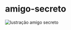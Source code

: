 # amigo-secreto
![lustração amigo secreto](https://github.com/user-attachments/assets/c3b80913-f341-4adb-9be6-251a3af9843f)

